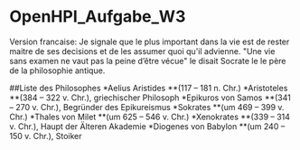 # OpenHPI_Aufgabe_W3
Version francaise:
Je signale que le plus important dans la vie est de rester maitre de ses decisions et de les assumer quoi qu'il advienne.
"Une vie sans examen ne vaut pas la peine d’être vécue" le disait Socrate le  le père de la philosophie antique.

##Liste des Philosophes
*Aelius Aristides 
 **(117 – 181 n. Chr.)
*Aristoteles 
 **(384 – 322 v. Chr.), griechischer Philosoph
*Epikuros von Samos 
 **(341 – 270 v. Chr.), Begründer des Epikureismus
*Sokrates 
 **(um 469 – 399 v. Chr.)
*Thales von Milet 
 **(um 625 – 546 v. Chr.)
*Xenokrates 
 **(339 – 314 v. Chr.), Haupt der Älteren Akademie
*Diogenes von Babylon 
 **(um 240 – 150 v. Chr.), Stoiker